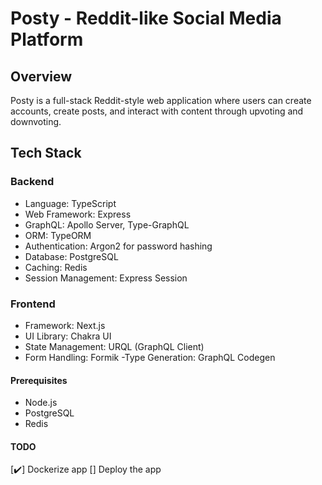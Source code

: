 # Posty - Reddit-like Social Media Platform
## Overview
Posty is a full-stack Reddit-style web application where users can create accounts, create posts, and interact with content through upvoting and downvoting.
## Tech Stack
### Backend
- Language: TypeScript
- Web Framework: Express
- GraphQL: Apollo Server, Type-GraphQL
- ORM: TypeORM
- Authentication: Argon2 for password hashing
- Database: PostgreSQL
- Caching: Redis
- Session Management: Express Session
### Frontend
- Framework: Next.js
- UI Library: Chakra UI
- State Management: URQL (GraphQL Client)
- Form Handling: Formik
-Type Generation: GraphQL Codegen

#### Prerequisites
- Node.js
- PostgreSQL
- Redis

#### TODO
[✔️] Dockerize app
[] Deploy the app
